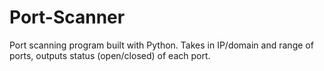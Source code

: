 # Port-Scanner
Port scanning program built with Python. Takes in IP/domain and range of ports, outputs status (open/closed) of each port.
